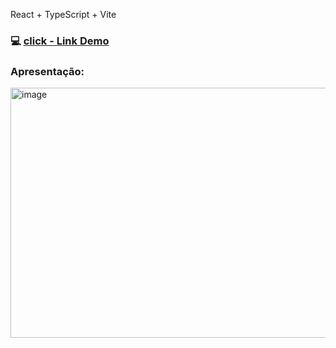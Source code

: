 React + TypeScript + Vite
### 💻 [click - Link Demo](https://focus-gym-fitness.pages.dev/)

### Apresentação:

<img src="https://github.com/SuzukiJhor/Gym-website/assets/95131108/8558663d-8ff6-41d2-8823-987fab696c00" alt="image" width="900" height="400">





